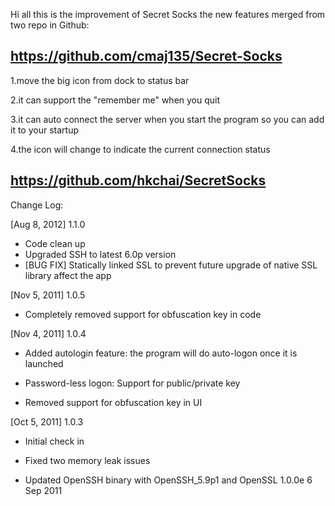 Hi all
this is the improvement of Secret Socks
the new features merged from two repo in Github:

https://github.com/cmaj135/Secret-Socks
-----------
  1.move the big icon from dock to status bar

  2.it can support the "remember me" when you quit

  3.it can auto connect the server when you start the program so you can add it to your startup

  4.the icon will change to indicate the current connection status

https://github.com/hkchai/SecretSocks
-----------

Change Log:

[Aug 8, 2012] 1.1.0
- Code clean up
- Upgraded SSH to latest 6.0p version
- [BUG FIX] Statically linked SSL to prevent future upgrade of native SSL library affect the app

[Nov 5, 2011] 1.0.5

- Completely removed support for obfuscation key in code

[Nov 4, 2011] 1.0.4

- Added autologin feature: the program will do auto-logon once it is launched

- Password-less logon: Support for public/private key

- Removed support for obfuscation key in UI

[Oct 5, 2011] 1.0.3

- Initial check in

- Fixed two memory leak issues

- Updated OpenSSH binary with OpenSSH_5.9p1 and OpenSSL 1.0.0e 6 Sep 2011

